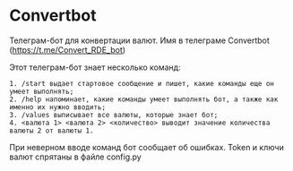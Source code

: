 # Convertbot
Телеграм-бот для конвертации валют. Имя в телеграме Convertbot (https://t.me/Convert_RDE_bot)

Этот телеграм-бот знает несколько команд:

    1. /start выдает стартовое сообщение и пишет, какие команды еще он умеет выполнять;
    2. /help напоминает, какие команды умеет выполнять бот, а также как именно их нужно вводить;
    3. /values выписывает все валюты, которые знает бот;
    4. <валюта 1> <валюта 2> <количество> выводит значение количества валюты 2 от валюты 1.

При неверном вводе команд бот сообщает об ошибках.
Token и ключи валют спрятаны в файле config.py
